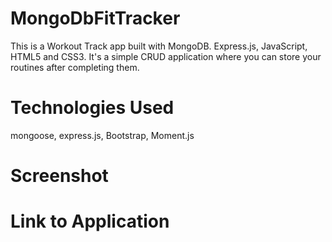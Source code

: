 # MongoDbFitTracker
This is a Workout Track app built with MongoDB. Express.js, JavaScript, HTML5 and CSS3. 
It's a simple CRUD application where you can store your routines after completing them.

# Technologies Used 
mongoose, express.js, Bootstrap, Moment.js
# Screenshot

# Link to Application
